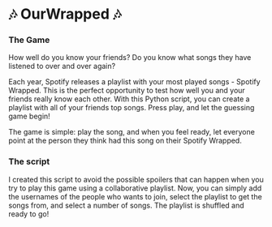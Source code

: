 # 🎶 OurWrapped 🎶 

### The Game
How well do you know your friends? Do you know what songs they have listened to over and over again?

Each year, Spotify releases a playlist with your most played songs - Spotify Wrapped. This is the perfect opportunity to test how well you and your friends really know each other. With this Python script, you can create a playlist with all of your friends top songs. Press play, and let the guessing game begin!

The game is simple: play the song, and when you feel ready, let everyone point at the person they think had this song on their Spotify Wrapped. 

### The script
I created this script to avoid the possible spoilers that can happen when you try to play this game using a collaborative playlist. Now, you can simply add the usernames of the people who wants to join, select the playlist to get the songs from, and select a number of songs. The playlist is shuffled and ready to go!
